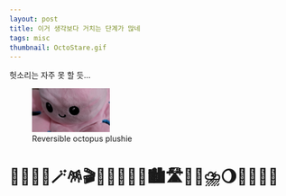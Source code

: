 ```yaml
---
layout: post
title: 이거 생각보다 거치는 단계가 많네
tags: misc
thumbnail: OctoStare.gif
---
```


헛소리는 자주 못 할 듯...

<figure>
<img class="image" src="\assets\images\embedded\OctoStare.gif" alt="OctoStare" width="138">
<figcaption lang="en">Reversible octopus plushie</figcaption>
</figure>

# 🦄🪸🎡🪭🪄🪅🎬🌭🧁🍹🪺🌌🏙️🛣️🌆🫧⛈️🌖🌈🌀🩷🪷